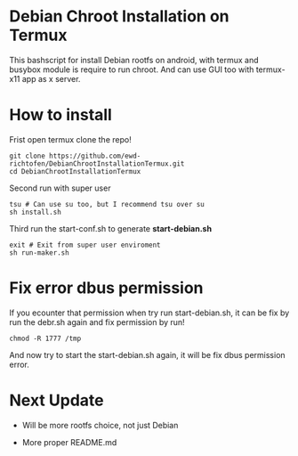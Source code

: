 # Debian Chroot Installation on Termux
This bashscript for install Debian rootfs on android, with termux and busybox module is require to run chroot.
And can use GUI too with termux-x11 app as x server.

# How to install
Frist open termux clone the repo!

```
git clone https://github.com/ewd-richtofen/DebianChrootInstallationTermux.git
cd DebianChrootInstallationTermux
```

Second run with super user

```
tsu # Can use su too, but I recommend tsu over su
sh install.sh
```

Third run the start-conf.sh to generate <b>start-debian.sh</b>

```
exit # Exit from super user enviroment
sh run-maker.sh
```

# Fix error dbus permission
If you ecounter that permission when try run start-debian.sh, it can be fix by run the debr.sh again and fix permission by run!

```
chmod -R 1777 /tmp
```

And now try to start the start-debian.sh again, it will be fix dbus permission error.

# Next Update
- Will be more rootfs choice, not just Debian

- More proper README.md

